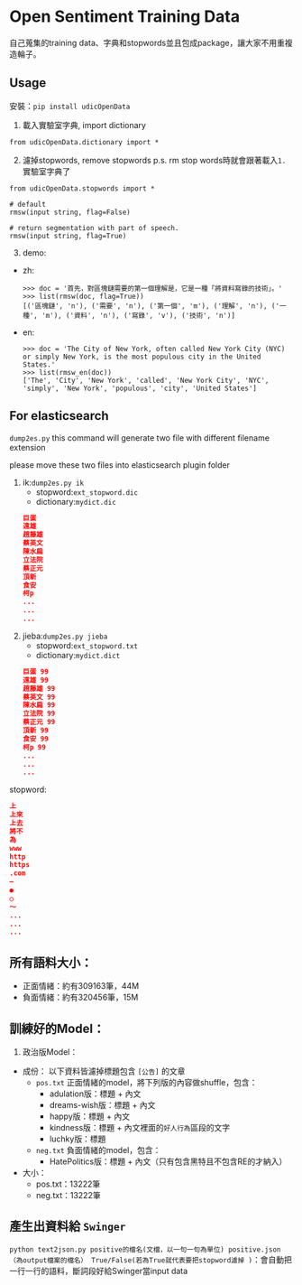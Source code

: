 # Open Sentiment Training Data

自己蒐集的training data、字典和stopwords並且包成package，讓大家不用重複造輪子。

## Usage

安裝：`pip install udicOpenData`

1. 載入實驗室字典, import dictionary
```
from udicOpenData.dictionary import *
```
2. 濾掉stopwords, remove stopwords
p.s. rm stop words時就會跟著載入`1.`實驗室字典了
  ```
  from udicOpenData.stopwords import *

  # default
  rmsw(input string, flag=False)

  # return segmentation with part of speech.
  rmsw(input string, flag=True)
  ```
3. demo:
  * zh:

    ```
    >>> doc = '首先，對區塊鏈需要的第一個理解是，它是一種「將資料寫錄的技術」。'
    >>> list(rmsw(doc, flag=True))
    [('區塊鏈', 'n'), ('需要', 'n'), ('第一個', 'm'), ('理解', 'n'), ('一種', 'm'), ('資料', 'n'), ('寫錄', 'v'), ('技術', 'n')]
    ```

  * en:

    ```
    >>> doc = 'The City of New York, often called New York City (NYC) or simply New York, is the most populous city in the United States.'
    >>> list(rmsw_en(doc))
    ['The', 'City', 'New York', 'called', 'New York City', 'NYC', 'simply', 'New York', 'populous', 'city', 'United States']
    ```

## For elasticsearch

`dump2es.py` this command will generate two file with different filename extension

please move these two files into elasticsearch plugin folder

1. ik:`dump2es.py ik`
    * stopword:`ext_stopword.dic`
    * dictionary:`mydict.dic`
    ```json
    巨蛋
    遠雄
    趙藤雄
    蔡英文
    陳水扁
    立法院
    蔡正元
    頂新
    食安
    柯p
    ...
    ...
    ...
    ```
2. jieba:`dump2es.py jieba`
    * stopword:`ext_stopword.txt`
    * dictionary:`mydict.dict`
    ```json
    巨蛋 99
    遠雄 99
    趙藤雄 99
    蔡英文 99
    陳水扁 99
    立法院 99
    蔡正元 99
    頂新 99
    食安 99
    柯p 99
    ...
    ...
    ...
    ```

stopword:
```json
上 
上來 
上去 
將不 
為
www 
http 
https 
.com 
– 
● 
○ 
～ 
...
...
...
```


## 所有語料大小：

* 正面情緒：約有309163筆，44M
* 負面情緒：約有320456筆，15M

## 訓練好的Model：

1. 政治版Model：
  * 成份：
    以下資料皆濾掉標題包含 `[公告]` 的文章
    * `pos.txt` 正面情緒的model，將下列版的內容做shuffle，包含：  
      * adulation版：標題 + 內文
      * dreams-wish版：標題 + 內文
      * happy版：標題 + 內文
      * kindness版：標題 + 內文裡面的`好人行為`區段的文字
      * luchky版：標題
    * `neg.txt` 負面情緒的model，包含：  
      * HatePolitics版：標題 + 內文（只有包含黑特且不包含RE的才納入）
  * 大小：
    * pos.txt：13222筆
    * neg.txt：13222筆

## 產生出資料給 `Swinger`

`python text2json.py positive的檔名(文檔，以一句一句為單位) positive.json（為output檔案的檔名） True/False(若為True就代表要把stopword濾掉
)`：會自動把一行一行的語料，斷詞段好給Swinger當input data

